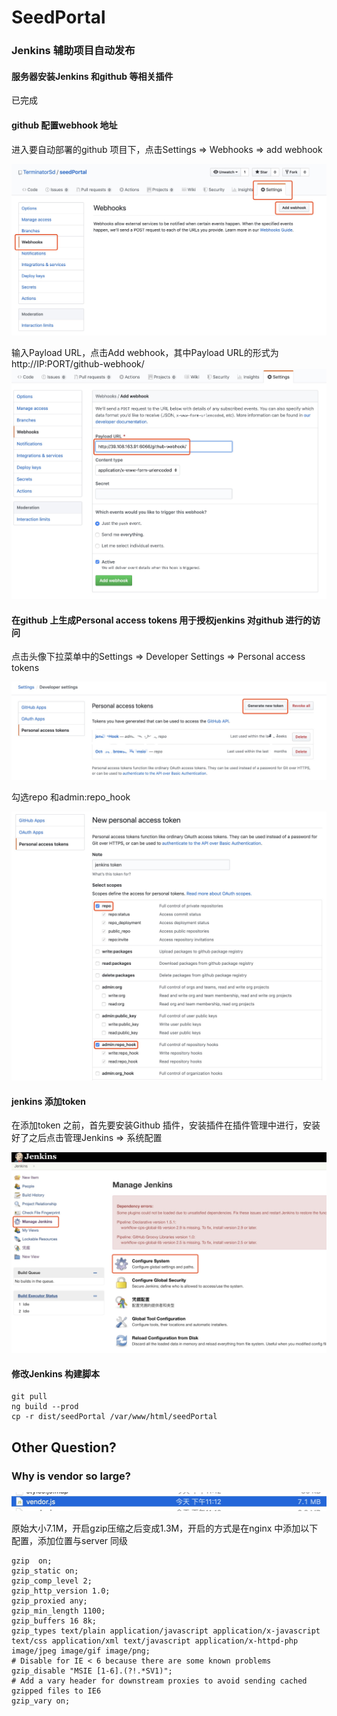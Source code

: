 # SeedPortal

### Jenkins 辅助项目自动发布

#### 服务器安装Jenkins 和github 等相关插件
已完成

#### github 配置webhook 地址
进入要自动部署的github 项目下，点击Settings => Webhooks => add webhook

![webhook](./src/assets/img/readme/webhook.jpg)

输入Payload URL，点击Add webhook，其中Payload URL的形式为 http://IP:PORT/github-webhook/
![webhook](./src/assets/img/readme/hookurl.jpg)

#### 在github 上生成Personal access tokens 用于授权jenkins 对github 进行的访问
点击头像下拉菜单中的Settings => Developer Settings => Personal access tokens

![webhook](./src/assets/img/readme/pat.jpg)

勾选repo 和admin:repo_hook

![webhook](./src/assets/img/readme/pt2.jpg)

#### jenkins 添加token
在添加token 之前，首先要安装Github 插件，安装插件在插件管理中进行，安装好了之后点击管理Jenkins => 系统配置

![webhook](./src/assets/img/readme/jetk.jpg)

#### 修改Jenkins 构建脚本
```
git pull
ng build --prod
cp -r dist/seedPortal /var/www/html/seedPortal
```


## Other Question?

### Why is vendor so large?
![webhook](./src/assets/img/readme/vendor.jpg)

原始大小7.1M，开启gzip压缩之后变成1.3M，开启的方式是在nginx 中添加以下配置，添加位置与server 同级
```
gzip  on;
gzip_static on;
gzip_comp_level 2;
gzip_http_version 1.0;
gzip_proxied any;
gzip_min_length 1100;
gzip_buffers 16 8k;
gzip_types text/plain application/javascript application/x-javascript text/css application/xml text/javascript application/x-httpd-php image/jpeg image/gif image/png;
# Disable for IE < 6 because there are some known problems
gzip_disable "MSIE [1-6].(?!.*SV1)";
# Add a vary header for downstream proxies to avoid sending cached gzipped files to IE6
gzip_vary on;
```

